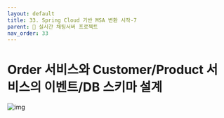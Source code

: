 ```yaml
---
layout: default
title: 33. Spring Cloud 기반 MSA 변환 시작-7
parent: 📌 실시간 채팅서버 프로젝트
nav_order: 33
---
```


# Order 서비스와 Customer/Product 서비스의 이벤트/DB 스키마 설계

![img](../../../assets/img/msa/14.svg)
